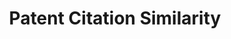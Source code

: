 ---
citation: ' Kuhn, Jeffrey M. and Younge, Kenneth A. and Marco, Alan C., Patent Citations
  Reexamined (June 24, 2019). RAND Journal of Economics, Forthcoming, Available at
  SSRN: https://ssrn.com/abstract=2714954 or http://dx.doi.org/10.2139/ssrn.2714954 '
contributors:
- Jeffrey Kuhn
- Kenneth Younge
- Alan Marco
cost: None
datasets_and_publications_using_this_dataset: https://ssrn.com/abstract=2714954
description: Many studies of innovation rely on patent citations to measure intellectual
  lineage and impact. To create this dataset, we use a vector space model of patent
  similarity to compute the technological similarity between each pair of citing-cited
  patents. The VSM model analyzes the full text of each document to position it as
  a vector in a vector space that includes more than 700,000 dimensions and then calculates
  the angular distance between the two vectors. The dataset includes similarity values
  for all citations made by patents issued between 1976 and 2017 to issued patents
  or published patent applications.
documentation: https://ssrn.com/abstract=2714954
last_edit: Mon, 19 Jun 2023 16:38:34 GMT
location: https://storage.googleapis.com/jmk_public/Kuhn-Younge-Marco_Patent_Citation_Similarity_2017-10-23.csv
maintained_by: Jeff Kuhn
open_access: 'TRUE'
record_creation_timestamp: 11/14/2020 17:47:00
related_publications: https://ssrn.com/abstract=2714954
shortname: patent_citation_similarity
tags:
- similarity
- citation
terms_of_use: These datasets are provided to the public  subject to the Creative Commons
  Attribution-NonCommercial-NoDerivatives license. No co‑authorship is required to
  use the data in academic research — please just cite the supporting article.
timeframe: 1976-2017
title: Patent Citation Similarity
uuid: f1a7dfa7-c1f0-4414-a6b9-5a0f0d0e37f1
versioning: 'FALSE'
---